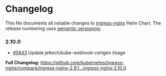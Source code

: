 <!-- SPDX-License-Identifier: Apache-2.0 -->

# Changelog

This file documents all notable changes to [ingress-nginx](https://github.com/kubernetes/ingress-nginx) Helm Chart. The release numbering uses [semantic versioning](http://semver.org).

### 2.10.0

* [#5843](https://github.com/kubernetes/ingress-nginx/pull/5843) Update jettech/kube-webhook-certgen image

**Full Changelog**: https://github.com/kubernetes/ingress-nginx/compare/ingress-nginx-2.9.1...ingress-nginx-2.10.0
